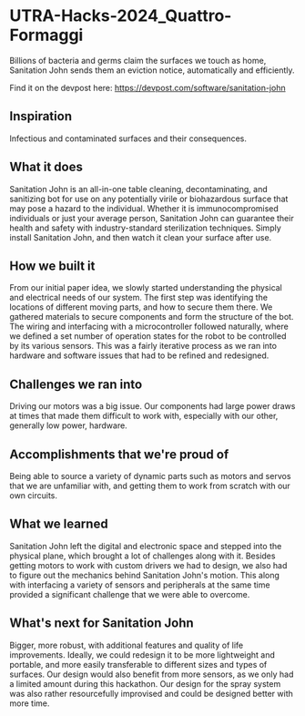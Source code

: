 # UTRA-Hacks-2024_Quattro-Formaggi
Billions of bacteria and germs claim the surfaces we touch as home, Sanitation John sends them an eviction notice, automatically and efficiently.

Find it on the devpost here: https://devpost.com/software/sanitation-john

## Inspiration
Infectious and contaminated surfaces and their consequences.

## What it does
Sanitation John is an all-in-one table cleaning, decontaminating, and sanitizing bot for use on any potentially virile or biohazardous surface that may pose a hazard to the individual. Whether it is immunocompromised individuals or just your average person, Sanitation John can guarantee their health and safety with industry-standard sterilization techniques. Simply install Sanitation John, and then watch it clean your surface after use.

## How we built it
From our initial paper idea, we slowly started understanding the physical and electrical needs of our system. The first step was identifying the locations of different moving parts, and how to secure them there. We gathered materials to secure components and form the structure of the bot. The wiring and interfacing with a microcontroller followed naturally, where we defined a set number of operation states for the robot to be controlled by its various sensors. This was a fairly iterative process as we ran into hardware and software issues that had to be refined and redesigned.

## Challenges we ran into
Driving our motors was a big issue. Our components had large power draws at times that made them difficult to work with, especially with our other, generally low power, hardware.

## Accomplishments that we're proud of
Being able to source a variety of dynamic parts such as motors and servos that we are unfamiliar with, and getting them to work from scratch with our own circuits.

## What we learned
Sanitation John left the digital and electronic space and stepped into the physical plane, which brought a lot of challenges along with it. Besides getting motors to work with custom drivers we had to design, we also had to figure out the mechanics behind Sanitation John's motion. This along with interfacing a variety of sensors and peripherals at the same time provided a significant challenge that we were able to overcome.

## What's next for Sanitation John
Bigger, more robust, with additional features and quality of life improvements. Ideally, we could redesign it to be more lightweight and portable, and more easily transferable to different sizes and types of surfaces. Our design would also benefit from more sensors, as we only had a limited amount during this hackathon. Our design for the spray system was also rather resourcefully improvised and could be designed better with more time.
